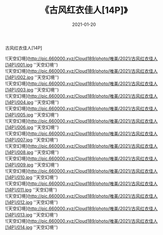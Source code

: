 ﻿---
layout: post
title:  《古风红衣佳人[14P]》
date:   2021-01-20
img: http://pic.660000.xyz/Cloud189/photo/唯美/2021/古风红衣佳人[14P]/000.jpg
categories: [美女, 清纯, 唯美]
---

古风红衣佳人[14P]



![天空幻境](http://pic.660000.xyz/Cloud189/photo/唯美/2021/古风红衣佳人[14P]/001.jpg ''天空幻境'') <br>
![天空幻境](http://pic.660000.xyz/Cloud189/photo/唯美/2021/古风红衣佳人[14P]/002.jpg ''天空幻境'') <br>
![天空幻境](http://pic.660000.xyz/Cloud189/photo/唯美/2021/古风红衣佳人[14P]/003.jpg ''天空幻境'') <br>
![天空幻境](http://pic.660000.xyz/Cloud189/photo/唯美/2021/古风红衣佳人[14P]/004.jpg ''天空幻境'') <br>
![天空幻境](http://pic.660000.xyz/Cloud189/photo/唯美/2021/古风红衣佳人[14P]/005.jpg ''天空幻境'') <br>
![天空幻境](http://pic.660000.xyz/Cloud189/photo/唯美/2021/古风红衣佳人[14P]/006.jpg ''天空幻境'') <br>
![天空幻境](http://pic.660000.xyz/Cloud189/photo/唯美/2021/古风红衣佳人[14P]/007.jpg ''天空幻境'') <br>
![天空幻境](http://pic.660000.xyz/Cloud189/photo/唯美/2021/古风红衣佳人[14P]/008.jpg ''天空幻境'') <br>
![天空幻境](http://pic.660000.xyz/Cloud189/photo/唯美/2021/古风红衣佳人[14P]/009.jpg ''天空幻境'') <br>
![天空幻境](http://pic.660000.xyz/Cloud189/photo/唯美/2021/古风红衣佳人[14P]/010.jpg ''天空幻境'') <br>
![天空幻境](http://pic.660000.xyz/Cloud189/photo/唯美/2021/古风红衣佳人[14P]/011.jpg ''天空幻境'') <br>
![天空幻境](http://pic.660000.xyz/Cloud189/photo/唯美/2021/古风红衣佳人[14P]/012.jpg ''天空幻境'') <br>
![天空幻境](http://pic.660000.xyz/Cloud189/photo/唯美/2021/古风红衣佳人[14P]/013.jpg ''天空幻境'') <br>
![天空幻境](http://pic.660000.xyz/Cloud189/photo/唯美/2021/古风红衣佳人[14P]/014.jpg ''天空幻境'') <br>